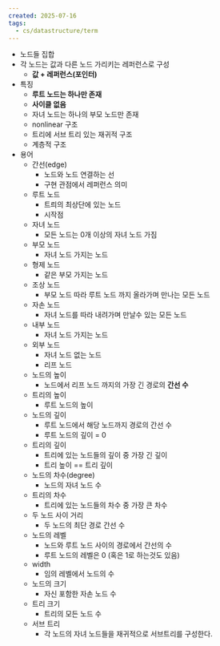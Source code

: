 ```yaml
---
created: 2025-07-16
tags:
  - cs/datastructure/term
---
```

- 노드들 집합
- 각 노드는 값과 다른 노드 가리키는 레퍼런스로 구성
	- **값 + 레퍼런스(포인터)**
- 특징
	- **루트 노드는 하나만 존재**
	- **사이클 없음**
	- 자녀 노드는 하나의 부모 노드만 존재
	- nonlinear 구조
	- 트리에 서브 트리 있는 재귀적 구조
	- 계층적 구조
- 용어
	- 간선(edge)
		- 노드와 노드 연결하는 선
		- 구현 관점에서 레퍼런스 의미
	- 루트 노드
		- 트릐의 최상단에 있는 노드
		- 시작점
	- 자녀 노드
		- 모든 노드는 0개 이상의 자녀 노드 가짐
	- 부모 노드
		- 자녀 노드 가지는 노드
	- 형제 노드
		- 같은 부모 가지는 노드
	- 조상 노드
		- 부모 노드 따라 루트 노드 까지 올라가며 만나는 모든 노드
	- 자손 노드
		- 자녀 노드를 따라 내려가며 만날수 있는 모든 노드
	- 내부 노드
		- 자녀 노드 가지는 노드
	- 외부 노드
		- 자녀 노드 없는 노드
		- 리프 노드
	- 노드의 높이
		- 노드에서 리프 노드 까지의 가장 긴 경로의 **간선 수**
	- 트리의 높이
		- 루트 노드의 높이
	- 노드의 깊이
		- 루트 노드에서 해당 노드까지 경로의 간선 수
		- 루트 노드의 깊이 = 0
	- 트리의 깊이
		- 트리에 있는 노드들의 깊이 중 가장 긴 깊이
		- 트리 높이 == 트리 깊이
	- 노드의 차수(degree)
		- 노드의 자녀 노드 수
	- 트리의 차수
		- 트리에 있는 노드들의 차수 중 가장 큰 차수
	- 두 노드 사이 거리
		- 두 노드의 최단 경로 간선 수
	- 노드의 레벨
		- 노드와 루트 노드 사이의 경로에서 간선의 수
		- 루트 노드의 레벨은 0 (혹은 1로 하는것도 있음)
	- width
		- 임의 레벨에서 노드의 수
	- 노드의 크기
		- 자신 포함한 자손 노드 수
	- 트리 크기
		- 트리의 모든 노드 수
	- 서브 트리
		- 각 노드의 자녀 노드들을 재귀적으로 서브트리를 구성한다.